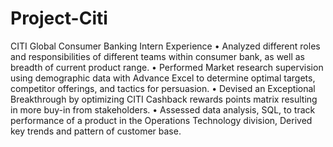 # Project-Citi
CITI Global Consumer Banking Intern Experience • Analyzed different roles and responsibilities of different teams within consumer bank, as well as breadth of current product range. • Performed Market research supervision using demographic data with Advance Excel to determine optimal targets, competitor offerings, and tactics for persuasion. • Devised an Exceptional Breakthrough by optimizing CITI Cashback rewards points matrix resulting in more buy-in from stakeholders. • Assessed data analysis, SQL, to track performance of a product in the Operations Technology division, Derived key trends and pattern of customer base.
